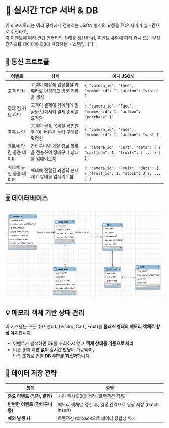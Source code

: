 # 🧠 실시간 TCP 서버 & DB
이 리포지토리는 여러 장치에서 전송하는 JSON 형식의 요청을 TCP 서버가 실시간으로 수신하고,  
각 이벤트에 따라 관련 엔터티의 상태를 갱신한 뒤, 이벤트 유형에 따라 즉시 또는 일정 간격으로 데이터를 DB에 저장하는 시스템입니다.

## 📡 통신 프로토콜
| 이벤트           | 상세                                  | 예시 JSON                                                                    |
| ------------- | ----------------------------------- | -------------------------------------------------------------------------- |
| 고객 입장         | 고객이 매장에 입장함을 카메라로 인식하고 방문 기록을 생성    | `{ "camera_id": "Face", "member_id": 1, "action": "visit" }`               |
| 결제 전 카트 확인    | 고객이 결제대 카메라에 얼굴을 인식시켜 결제 준비를 요청함    | `{ "camera_id": "Face", "member_id": 1, "action": "purchase" }`            |
| 결제 승인         | 고객이 물품 목록을 확인한 후 '예' 버튼을 눌러 구매를 확정함 | `{ "camera_id": "Face", "member_id": 1, "action": "yes" }`                 |
| 카트에 담긴 물품 데이터 | 장바구니별 과일 정보 목록을 전송하여 장바구니 상태를 업데이트함  | `{ "camera_id": "Cart", "data": [ { "cart_cam": 1, "fruits": [...] } ] }`  |
| 매대에 놓인 물품 데이터 | 매대에 진열된 과일의 현재 재고 상태를 업데이트함     | `{ "camera_id": "Fruit", "data": [ { "fruit_id": 1, "stock": 3 }, ... ] }` |

## 🗄️ 데이터베이스
![DB](./assets/db.png)

## 💡 메모리 객체 기반 상태 관리

이 시스템은 모든 주요 엔터티(Visitor, Cart, Fruit)를 **클래스 형태의 메모리 객체로 항상 유지**합니다.

- 이벤트가 발생하면 DB를 조회하지 않고 **객체 상태를 기준으로 처리**
- 이를 통해 **지연 없이 실시간 반응**이 가능하며,  
  반복 조회로 인한 **DB 부하를 최소화**합니다.

## 💾 데이터 저장 전략

| 항목 | 설명 |
|-----------|------|
| **중요 이벤트 (입장, 결제)** | 처리 즉시 DB에 저장 (트랜잭션 적용) |
| **빈번한 이벤트 (장바구니 등)** | 메모리 객체만 갱신 후, 일정 간격으로 일괄 저장 (batch insert) |
| **예외 발생 시** | 트랜잭션 rollback으로 데이터 정합성 유지 |


